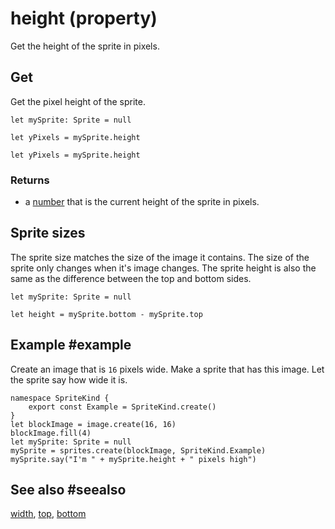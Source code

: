# height (property)

Get the height of the sprite in pixels.

## Get

Get the pixel height of the sprite.

```block
let mySprite: Sprite = null

let yPixels = mySprite.height
```

```typescript-ignore
let yPixels = mySprite.height
```

### Returns

* a [number](/types/number) that is the current height of the sprite in pixels.

## Sprite sizes

The sprite size matches the size of the image it contains. The size of the sprite only changes when it's image changes. The sprite height is also the same as the difference between the top and bottom sides.

```block
let mySprite: Sprite = null

let height = mySprite.bottom - mySprite.top
```

## Example #example

Create an image that is `16` pixels wide. Make a sprite that has this image. Let the sprite say how wide it is.

```blocks
namespace SpriteKind {
    export const Example = SpriteKind.create()
}
let blockImage = image.create(16, 16)
blockImage.fill(4)
let mySprite: Sprite = null
mySprite = sprites.create(blockImage, SpriteKind.Example)
mySprite.say("I'm " + mySprite.height + " pixels high") 
```

## See also #seealso

[width](/reference/sprites/sprite/width),
[top](/reference/sprites/sprite/top),
[bottom](/reference/sprites/sprite/bottom)
